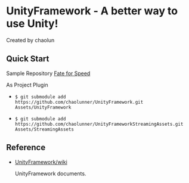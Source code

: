 # UnityFramework - A better way to use Unity!

Created by chaolun

Quick Start
---

Sample Repository [Fate for Speed](https://github.com/chaolunner/FateForSpeed)

As Project Plugin

  - `$ git submodule add https://github.com/chaolunner/UnityFramework.git Assets/UnityFramework`

  - `$ git submodule add https://github.com/chaolunner/UnityFrameworkStreamingAssets.git Assets/StreamingAssets`

Reference
---

* [UnityFramework/wiki](https://github.com/chaolunner/UnityFramework/wiki)

  UnityFramework documents.
